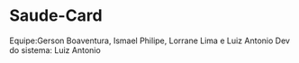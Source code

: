 # Saude-Card
Equipe:Gerson Boaventura, Ismael Philipe, Lorrane Lima e Luiz Antonio
Dev do sistema: Luiz Antonio
